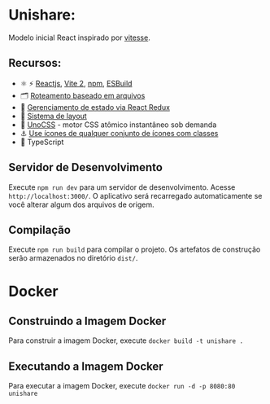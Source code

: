 # Unishare:

Modelo inicial React inspirado por [vitesse](https://github.com/antfu/vitesse).

## Recursos:

- ⚛️ ⚡️ [Reactjs](https://github.com/facebook/react), [Vite 2](https://github.com/vitejs/vite), [npm](https://npmjs.com/), [ESBuild](https://github.com/evanw/esbuild) 
- 🗂 [Roteamento baseado em arquivos](./src/pages) 
- 🏪 [Gerenciamento de estado via React Redux](https://react-redux.js.org/) 
- 🧱 [Sistema de layout](./src/layouts) 
- 🎨 [UnoCSS](https://github.com/antfu/unocss) - motor CSS atômico instantâneo sob demanda 
- ⚓ [Use ícones de qualquer conjunto de ícones com classes](https://github.com/antfu/unocss/tree/main/packages/preset-icons) 
- 🦾 TypeScript

## Servidor de Desenvolvimento

Execute `npm run dev` para um servidor de desenvolvimento. Acesse `http://localhost:3000/`. O aplicativo será recarregado automaticamente se você alterar algum dos arquivos de origem.

## Compilação

Execute `npm run build` para compilar o projeto. Os artefatos de construção serão armazenados no diretório `dist/`.

# Docker

## Construindo a Imagem Docker

Para construir a imagem Docker, execute `docker build -t unishare .`

## Executando a Imagem Docker

Para executar a imagem Docker, execute `docker run -d -p 8080:80 unishare`
